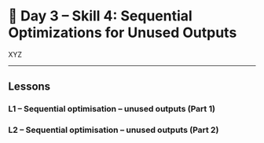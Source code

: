 # 🔹 Day 3 – Skill 4: Sequential Optimizations for Unused Outputs

XYZ

---

## Lessons

### L1 – Sequential optimisation – unused outputs (Part 1)

### L2 – Sequential optimisation – unused outputs (Part 2)
